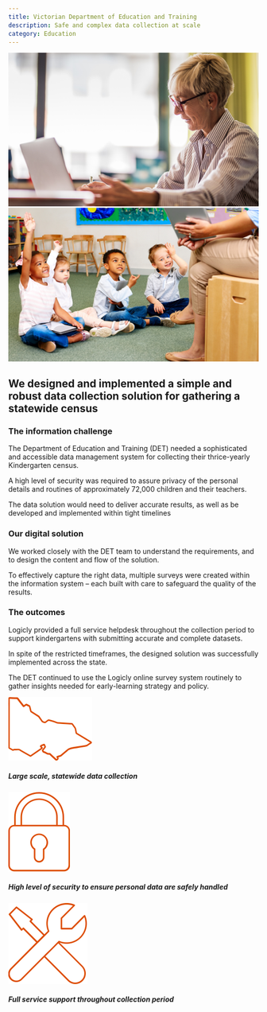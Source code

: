 ```yaml
---
title: Victorian Department of Education and Training
description: Safe and complex data collection at scale
category: Education
---
```

<div class="grid grid-cols-12">

<div class="col-span-12 project-images">
    <img src="/Projects/Images/11_Victorian_Department_of_Education_and_Training/Victorian-Department-of-Education-and-Training-teacher-working-on-computer.jpg" />
    <img src="/Projects/Images/11_Victorian_Department_of_Education_and_Training/Victorian-Department-of-Education-and-Training-students-looking-up-to-teacher.jpg" />
</div>


<div class="col-span-12 lg:col-span-9 project-text lg:order-last">
<div>

## We designed and implemented a simple and robust data collection solution for gathering a statewide census

### The information challenge
The Department of Education and Training (DET) needed a sophisticated and accessible data management system for collecting their thrice-yearly Kindergarten census.

A high level of security was required to assure privacy of the personal details and routines of approximately 72,000 children and their teachers.

The data solution would need to deliver accurate results, as well as be developed and implemented within tight timelines

### Our digital solution
We worked closely with the DET team to understand the requirements, and to design the content and flow of the solution.

To effectively capture the right data, multiple surveys were created within the information system – each built with care to safeguard the quality of the results.

### The outcomes

Logicly provided a full service helpdesk throughout the collection period to support kindergartens with submitting accurate and complete datasets.

In spite of the restricted timeframes, the designed solution was successfully implemented across the state.

The DET continued to use the Logicly online survey system routinely to gather insights needed for early-learning strategy and policy.

</div>
</div>


<div class="col-span-12 lg:col-span-3 icons-sidebar">
<div>
<img src="/Projects/Icons/11_Victorian_Department_of_Education_and_Training/Large_scale_statewide_data_collection.svg" />

##### Large scale, statewide data collection
</div>

<div>
<img src="/Projects/Icons/11_Victorian_Department_of_Education_and_Training/High_level_of_security_to_ensure_personal_data.svg" />

##### High level of security to ensure personal data are safely handled
</div>

<div class="icons-sidebar-last">
<img src="/Projects/Icons/11_Victorian_Department_of_Education_and_Training/Full_service_support.svg" />

##### Full service support throughout collection period
</div>
</div>

</div>
